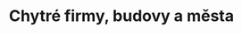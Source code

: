 ---
title: Chytré firmy, budovy a města
slug: vnitrni-prostory
description: Neinvazivní přístup k instalaci a komunikaci do internetu zajišťují úspěch našich IoT zařízení v celé řadě projektů ve vnitřním prostředí.
meta_title: IoT řešení chytré budovy, firmy, domácnosti a města | Precizní zemědělství
meta_description: 
image_preview: /case-studies/skanska_grid-home.png
weight: 30
---